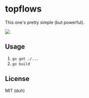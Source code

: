 topflows
===
This one's pretty simple (but powerful).

![](http://i.imgur.com/KU1NfhQ.png)

Usage
---

1. `go get ./...`
2. `go build`

License
---
MIT (duh)
